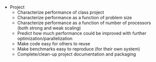 - Project
   - Characterize performance of class project
   - Characterize performance as a function of problem size
   - Characterize performance as a function of number of processors (both strong and weak scaling)
   - Predict how much performance could be improved with further optimization/parallelization
   - Make code easy for others to reuse
   - Make benchmarks easy to reproduce (for their own system)
   - Complete/clean-up project documentation and packaging
